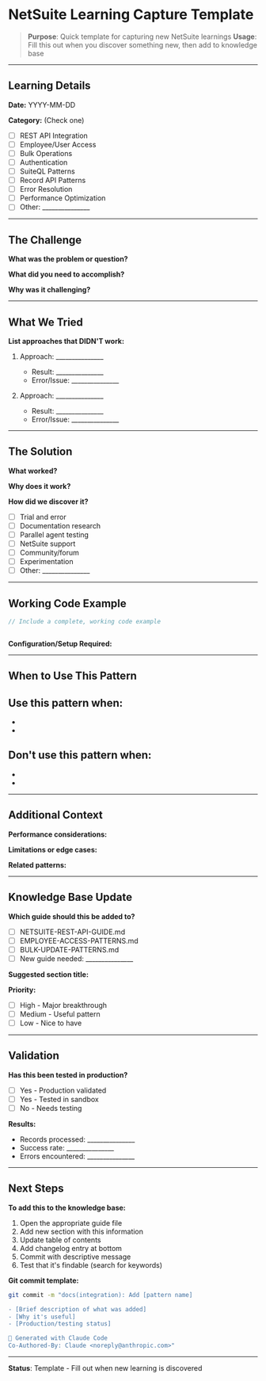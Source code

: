# NetSuite Learning Capture Template

> **Purpose**: Quick template for capturing new NetSuite learnings
> **Usage**: Fill this out when you discover something new, then add to knowledge base

---

## Learning Details

**Date:** YYYY-MM-DD

**Category:** (Check one)
- [ ] REST API Integration
- [ ] Employee/User Access
- [ ] Bulk Operations
- [ ] Authentication
- [ ] SuiteQL Patterns
- [ ] Record API Patterns
- [ ] Error Resolution
- [ ] Performance Optimization
- [ ] Other: _______________

---

## The Challenge

**What was the problem or question?**



**What did you need to accomplish?**



**Why was it challenging?**



---

## What We Tried

**List approaches that DIDN'T work:**

1. Approach: _______________
   - Result: _______________
   - Error/Issue: _______________

2. Approach: _______________
   - Result: _______________
   - Error/Issue: _______________

---

## The Solution

**What worked?**



**Why does it work?**



**How did we discover it?**
- [ ] Trial and error
- [ ] Documentation research
- [ ] Parallel agent testing
- [ ] NetSuite support
- [ ] Community/forum
- [ ] Experimentation
- [ ] Other: _______________

---

## Working Code Example

```javascript
// Include a complete, working code example



```

**Configuration/Setup Required:**



---

## When to Use This Pattern

**Use this pattern when:**
-
-
-

**Don't use this pattern when:**
-
-
-

---

## Additional Context

**Performance considerations:**



**Limitations or edge cases:**



**Related patterns:**



---

## Knowledge Base Update

**Which guide should this be added to?**
- [ ] NETSUITE-REST-API-GUIDE.md
- [ ] EMPLOYEE-ACCESS-PATTERNS.md
- [ ] BULK-UPDATE-PATTERNS.md
- [ ] New guide needed: _______________

**Suggested section title:**



**Priority:**
- [ ] High - Major breakthrough
- [ ] Medium - Useful pattern
- [ ] Low - Nice to have

---

## Validation

**Has this been tested in production?**
- [ ] Yes - Production validated
- [ ] Yes - Tested in sandbox
- [ ] No - Needs testing

**Results:**
- Records processed: _______________
- Success rate: _______________
- Errors encountered: _______________

---

## Next Steps

**To add this to the knowledge base:**

1. Open the appropriate guide file
2. Add new section with this information
3. Update table of contents
4. Add changelog entry at bottom
5. Commit with descriptive message
6. Test that it's findable (search for keywords)

**Git commit template:**
```bash
git commit -m "docs(integration): Add [pattern name]

- [Brief description of what was added]
- [Why it's useful]
- [Production/testing status]

🤖 Generated with Claude Code
Co-Authored-By: Claude <noreply@anthropic.com>"
```

---

**Status**: Template - Fill out when new learning is discovered
